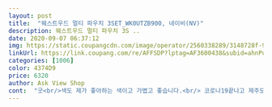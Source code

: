 ```yaml
---
layout: post 
title:  "웨스트우드 멀티 파우치 3SET_WK0UTZB900, 네이비(NV)" 
description: 웨스트우드 멀티 파우치 3S ..
date: 2020-09-07 06:37:12 
img: https://static.coupangcdn.com/image/operator/2560338289/3148728f-9624-c73d-748f-da1691573cb2.jpg 
linkUrl: https://link.coupang.com/re/AFFSDP?lptag=AF3600438&subid=ahnPublicAsk&pageKey=1491444430&itemId=2560338289&vendorItemId=70552828324&traceid=V0-113-e1e83bc0e435b432 
categories: [1006] 
color: 4374D9 
price: 6320 
author: Ask View Shop 
cont:  "굿<br/>색도 제가 좋아하는 색이고 가볍고 좋습니다.<br/> 코로나19끝나고 제주도 가려고 샀는데<br/>잘 쓰겠습니다.<br/><br/>화장품넣을 용도가방으로만 딱이에요<br/>" 
---
```

